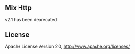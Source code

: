 ## Mix Http

v2.1 has been deprecated

## License

Apache License Version 2.0, http://www.apache.org/licenses/
